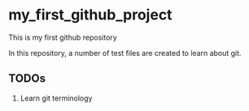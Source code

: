# my_first_github_project
This is my first github repository

In this repository, a number of test files are created to learn about git.

## TODOs
1. Learn git terminology
